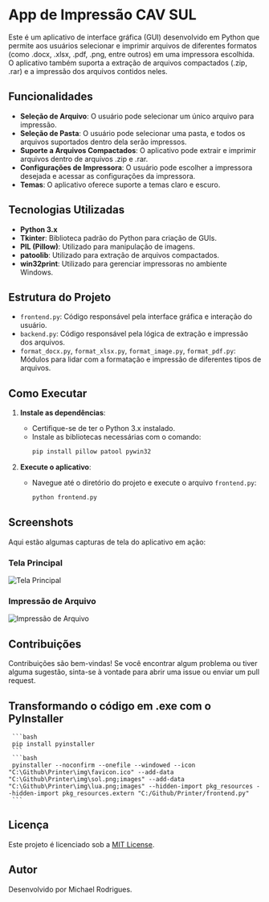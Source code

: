 # App de Impressão CAV SUL

Este é um aplicativo de interface gráfica (GUI) desenvolvido em Python que permite aos usuários selecionar e imprimir arquivos de diferentes formatos (como .docx, .xlsx, .pdf, .png, entre outros) em uma impressora escolhida. O aplicativo também suporta a extração de arquivos compactados (.zip, .rar) e a impressão dos arquivos contidos neles.

## Funcionalidades

- **Seleção de Arquivo**: O usuário pode selecionar um único arquivo para impressão.
- **Seleção de Pasta**: O usuário pode selecionar uma pasta, e todos os arquivos suportados dentro dela serão impressos.
- **Suporte a Arquivos Compactados**: O aplicativo pode extrair e imprimir arquivos dentro de arquivos .zip e .rar.
- **Configurações de Impressora**: O usuário pode escolher a impressora desejada e acessar as configurações da impressora.
- **Temas**: O aplicativo oferece suporte a temas claro e escuro.

## Tecnologias Utilizadas

- **Python 3.x**
- **Tkinter**: Biblioteca padrão do Python para criação de GUIs.
- **PIL (Pillow)**: Utilizado para manipulação de imagens.
- **patoolib**: Utilizado para extração de arquivos compactados.
- **win32print**: Utilizado para gerenciar impressoras no ambiente Windows.

## Estrutura do Projeto

- `frontend.py`: Código responsável pela interface gráfica e interação do usuário.
- `backend.py`: Código responsável pela lógica de extração e impressão dos arquivos.
- `format_docx.py`, `format_xlsx.py`, `format_image.py`, `format_pdf.py`: Módulos para lidar com a formatação e impressão de diferentes tipos de arquivos.

## Como Executar

1. **Instale as dependências**:
   - Certifique-se de ter o Python 3.x instalado.
   - Instale as bibliotecas necessárias com o comando:
     ```bash
     pip install pillow patool pywin32
     ```

2. **Execute o aplicativo**:
   - Navegue até o diretório do projeto e execute o arquivo `frontend.py`:
     ```bash
     python frontend.py
     ```

## Screenshots

Aqui estão algumas capturas de tela do aplicativo em ação:

### Tela Principal

![Tela Principal](screenshots/main_screen.png)

### Impressão de Arquivo

![Impressão de Arquivo](screenshots/print_file.png)

## Contribuições

Contribuições são bem-vindas! Se você encontrar algum problema ou tiver alguma sugestão, sinta-se à vontade para abrir uma issue ou enviar um pull request.

## Transformando o código em .exe com o PyInstaller

     ```bash
     pip install pyinstaller
     ```
     ```bash
     pyinstaller --noconfirm --onefile --windowed --icon "C:\Github\Printer\img\favicon.ico" --add-data "C:\Github\Printer\img\sol.png;images" --add-data "C:\Github\Printer\img\lua.png;images" --hidden-import pkg_resources --hidden-import pkg_resources.extern "C:/Github/Printer/frontend.py"
     ```
     
## Licença

Este projeto é licenciado sob a [MIT License](LICENSE).

## Autor

Desenvolvido por Michael Rodrigues.

